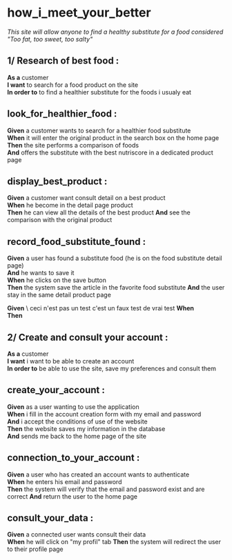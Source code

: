 # how_i_meet_your_better

*This site will allow anyone to find a healthy substitute for a food considered "Too fat, too sweet, too salty"*

## 1/ Research of best food :
**As a** customer \
**I want** to search for a food product on the site\
**In order to** to find a healthier substitute for the foods i usualy eat

## look_for_healthier_food :
**Given** a customer wants to search for a healthier food substitute \
**When** it will enter the original product in the search box on the home page \
**Then** the site performs a comparison of foods \
**And** offers the substitute with the best nutriscore in a dedicated product page


## display_best_product :
**Given** a customer want consult detail on a best product \
**When** he become in the detail page product\
**Then** he can view all the details of the best product
**And** see the comparison with the original product

## record_food_substitute_found :
**Given** a user has found a substitute food (he is on the food substitute detail page)\
**And** he wants to save it \
**When** he clicks on the save button \
**Then** the system save the article in the favorite food substitute
**And** the user stay in the same detail product page


**Given** \ ceci n'est pas un test c'est un faux test de vrai test
**When** \
**Then**

## 2/ Create and consult your account :
**As a** customer \
**I want** i want to be able to create an account \
**In order to** be able to use the site, save my preferences and consult them

## create_your_account :
**Given** as a user wanting to use the application \
**When** i fill in the account creation form with my email and password \
**And** i accept the conditions of use of the website \
**Then** the website saves my information in the database \
**And** sends me back to the home page of the site

## connection_to_your_account :
**Given** a user who has created an account wants to authenticate \
**When** he enters his email and password \
**Then** the system will verify that the email and password exist and are correct
**And** return the user to the home page


## consult_your_data :
**Given** a connected user wants consult their data \
**When** he will click on "my profil" tab
**Then** the system will redirect the user to their profile page
